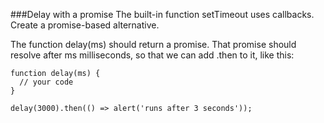 ###Delay with a promise
The built-in function setTimeout uses callbacks. Create a promise-based alternative.

The function delay(ms) should return a promise. That promise should resolve after ms milliseconds, so that we can add .then to it, like this:
```
function delay(ms) {
  // your code
}

delay(3000).then(() => alert('runs after 3 seconds'));
```